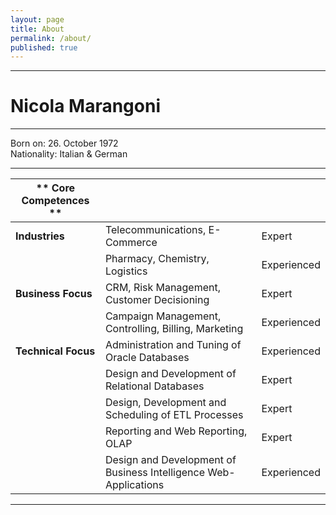 ```yaml
---
layout: page
title: About
permalink: /about/
published: true
---
```



---

# Nicola Marangoni #

---
Born on: 26. October 1972  
Nationality: Italian & German

---
|** Core Competences ** | | |
| -- | -- | -- |
|**Industries** | Telecommunications, E-Commerce | Expert |
|| Pharmacy, Chemistry, Logistics | Experienced |
|**Business Focus** | CRM, Risk Management, Customer Decisioning | Expert |
|| Campaign Management, Controlling, Billing, Marketing | Experienced |
|**Technical Focus** | Administration and Tuning of Oracle Databases | Experienced |
|| Design and Development of Relational Databases | Expert |
|| Design, Development and Scheduling of ETL Processes | Expert |
|| Reporting and Web Reporting, OLAP | Expert |
|| Design and Development of Business Intelligence Web-Applications | Experienced |
---

